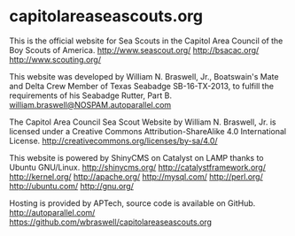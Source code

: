 capitolareaseascouts.org
========================

This is the official website for Sea Scouts in the Capitol Area Council of the Boy Scouts of America.
http://www.seascout.org/
http://bsacac.org/
http://www.scouting.org/

This website was developed by William N. Braswell, Jr., Boatswain's Mate and Delta Crew Member of Texas Seabadge SB-16-TX-2013, to fulfill the requirements of his Seabadge Rutter, Part B.
william.braswell@NOSPAM.autoparallel.com

The Capitol Area Council Sea Scout Website by William N. Braswell, Jr. is licensed under a Creative Commons Attribution-ShareAlike 4.0 International License.
http://creativecommons.org/licenses/by-sa/4.0/

This website is powered by ShinyCMS on Catalyst on LAMP thanks to Ubuntu GNU/Linux.
http://shinycms.org/
http://catalystframework.org/
http://kernel.org/
http://apache.org/
http://mysql.com/
http://perl.org/
http://ubuntu.com/
http://gnu.org/

Hosting is provided by APTech, source code is available on GitHub.
http://autoparallel.com/
https://github.com/wbraswell/capitolareaseascouts.org

